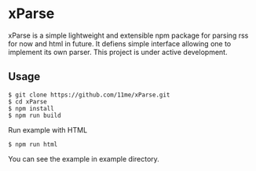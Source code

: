 # xParse
xParse is a simple lightweight and extensible npm package for parsing rss for
now and html in future. It defiens simple interface allowing one to implement
its own parser. This project is under active development.

## Usage
```
$ git clone https://github.com/11me/xParse.git
$ cd xParse
$ npm install
$ npm run build
```
Run example with HTML
```
$ npm run html
```
You can see the example in example directory.
